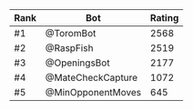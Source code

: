 Rank|Bot|Rating
---|---|---
#1|@ToromBot|2568
#2|@RaspFish|2519
#3|@OpeningsBot|2177
#4|@MateCheckCapture|1072
#5|@MinOpponentMoves|645
